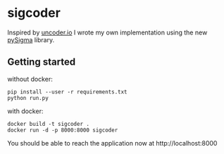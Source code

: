 # sigcoder

Inspired by [uncoder.io](https://uncoder.io) I wrote my own implementation using the new [pySigma](https://github.com/SigmaHQ/pySigma) library.

## Getting started

without docker:
```
pip install --user -r requirements.txt
python run.py
```

with docker:
```
docker build -t sigcoder .
docker run -d -p 8000:8000 sigcoder
```

You should be able to reach the application now at http://localhost:8000
